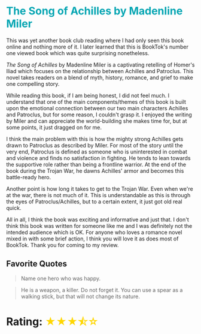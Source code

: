 # <span className="book-review-heading" style="color: #00a6b3">The Song of Achilles by Madenline Miler</span>

This was yet another book club reading where I had only seen this book online and nothing more of it. I later learned that this is BookTok's number one viewed book which was quite surprising nonetheless.

_The Song of Achilles_ by Madenline Miler is a captivating retelling of Homer's Iliad which focuses on the relationship between Achilles and Patroclus. This novel takes readers on a blend of myth, history, romance, and grief to make one compelling story.

While reading this book, if I am being honest, I did not feel much. I understand that one of the main components/themes of this book is built upon the emotional connection between our two main characters Achilles and Patroclus, but for some reason, I couldn't grasp it. I enjoyed the writing by Miler and can appreciate the world-building she makes time for, but at some points, it just dragged on for me.

I think the main problem with this is how the mighty strong Achilles gets drawn to Patroclus as described by Miler. For most of the story until the very end, Patroclus is defined as someone who is uninterested in combat and violence and finds no satisfaction in fighting. He tends to lean towards the supportive role rather than being a frontline warrior. At the end of the book during the Trojan War, he dawns Achilles' armor and becomes this battle-ready hero.

Another point is how long it takes to get to the Trojan War. Even when we're at the war, there is not much of it. This is understandable as this is through the eyes of Patroclus/Achilles, but to a certain extent, it just got old real quick.

All in all, I think the book was exciting and informative and just that. I don't think this book was written for someone like me and I was definitely not the intended audience which is OK. For anyone who loves a romance novel mixed in with some brief action, I think you will love it as does most of BookTok. Thank you for coming to my review.

## Favorite Quotes

> Name one hero who was happy.

> He is a weapon, a killer. Do not forget it. You can use a spear as a walking stick, but that will not change its nature.

# Rating: <span style="color: gold"> ★★★⯪☆ </span>
